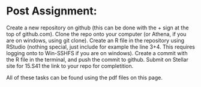 # Post Assignment:

Create a new repository on github (this can be done with the + sign at the top of github.com). Clone the repo onto your computer (or Athena, if you are on windows, using git clone). Create an R file in the repository using RStudio (nothing special, just include for example the line 3+4. This requires logging onto to Win-SSHFS if you are on windows). Create a commit with the R file in the terminal, and push the commit to github. Submit on Stellar site for 15.S41 the link to your repo for completition.

All of these tasks can be found using the pdf files on this page.
